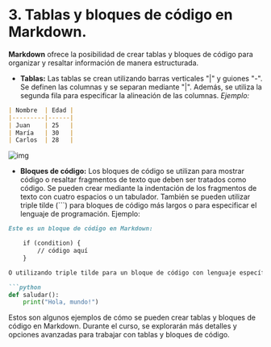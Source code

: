 
# 3. Tablas y bloques de código en Markdown.

**Markdown** ofrece la posibilidad de crear tablas y bloques de código para organizar y resaltar información de manera estructurada. 

- **Tablas:** Las tablas se crean utilizando barras verticales "|" y guiones "-". Se definen las columnas y se separan mediante "|". Además, se utiliza la segunda fila para especificar la alineación de las columnas. _Ejemplo:_

```Markdown
| Nombre  | Edad |
|---------|------|
| Juan    | 25   |
| María   | 30   |
| Carlos  | 28   |
```

![img](https://www.analyticslane.com/storage/2022/04/tables-generator.png)

- **Bloques de código:** Los bloques de código se utilizan para mostrar código o resaltar fragmentos de texto que deben ser tratados como código. Se pueden crear mediante la indentación de los fragmentos de texto con cuatro espacios o un tabulador. También se pueden utilizar triple tilde (\```) para bloques de código más largos o para especificar el lenguaje de programación. Ejemplo:

```Markdown
Este es un bloque de código en Markdown:

    if (condition) {
        // código aquí
    }

O utilizando triple tilde para un bloque de código con lenguaje específico:

```python
def saludar():
    print("Hola, mundo!")
```


Estos son algunos ejemplos de cómo se pueden crear tablas y bloques de código en Markdown. Durante el curso, se explorarán más detalles y opciones avanzadas para trabajar con tablas y bloques de código.